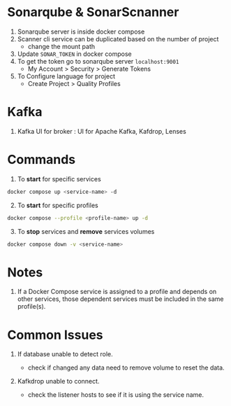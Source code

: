 # Sonarqube & SonarScnanner

1. Sonarqube server is inside docker compose
2. Scanner cli service can be duplicated based on the number of project 
    - change the mount path
3. Update `SONAR_TOKEN` in docker compose
4. To get the token go to sonarqube server `localhost:9001` 
    - My Account > Security > Generate Tokens 
5. To Configure language for project
    - Create Project > Quality Profiles

# Kafka

1. Kafka UI for broker : UI for Apache Kafka, Kafdrop, Lenses



<!-- # Others

- [Commands](./docs/commands.md) -->

# Commands
1. To <b>start</b>  for specific services
```bash
docker compose up <service-name> -d
```

2. To <b>start</b> for specific profiles
```bash
docker compose --profile <profile-name> up -d
```

3. To <b>stop</b> services and <b>remove</b> services volumes
```bash
docker compose down -v <service-name>
```

# Notes

1. If a Docker Compose service is assigned to a profile and depends on other services, those dependent services must be included in the same profile(s).



# Common Issues
1. If database unable to detect role.
    - check if changed any data need to remove volume to reset the data.

2. Kafkdrop unable to connect.
    - check the  listener hosts to see if it is using the service name.